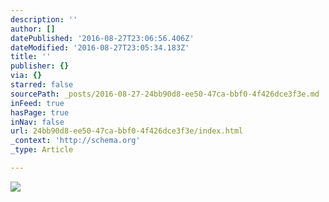 ```yaml
---
description: ''
author: []
datePublished: '2016-08-27T23:06:56.406Z'
dateModified: '2016-08-27T23:05:34.183Z'
title: ''
publisher: {}
via: {}
starred: false
sourcePath: _posts/2016-08-27-24bb90d8-ee50-47ca-bbf0-4f426dce3f3e.md
inFeed: true
hasPage: true
inNav: false
url: 24bb90d8-ee50-47ca-bbf0-4f426dce3f3e/index.html
_context: 'http://schema.org'
_type: Article

---
```

![](https://the-grid-user-content.s3-us-west-2.amazonaws.com/73b33995-ab4f-4d79-861d-0df7f2e97425.jpg)